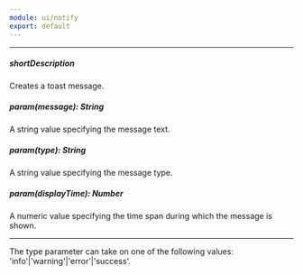 ```yaml
---
module: ui/notify
export: default
---
```

---
##### shortDescription
Creates a toast message.

##### param(message): String
A string value specifying the message text.

##### param(type): String
A string value specifying the message type.

##### param(displayTime): Number
A numeric value specifying the time span during which the message is shown.

---
The type parameter can take on one of the following values: 'info'|'warning'|'error'|'success'.